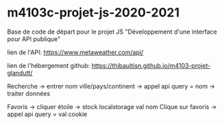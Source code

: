 # m4103c-projet-js-2020-2021
Base de code de départ pour le projet JS "Développement d'une interface pour API publique"

lien de l'API: https://www.metaweather.com/api/

lien de l'hébergement github: https://thibaultisn.github.io/m4103-projet-glandutt/


Recherche -> entrer nom ville/pays/continent -> appel api query = nom -> traiter données

Favoris -> cliquer étoile -> stock localstorage val nom
Clique sur favoris -> appel api query = val cookie
